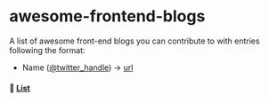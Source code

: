 # awesome-frontend-blogs
A list of awesome front-end blogs you can contribute to with entries following the format:
- Name ([@twitter_handle](@twitter_handle)) -> [url](url)

#### 📒 [List](https://github.com/peelar/awesome-frontend-blogs/blob/main/list.md)
